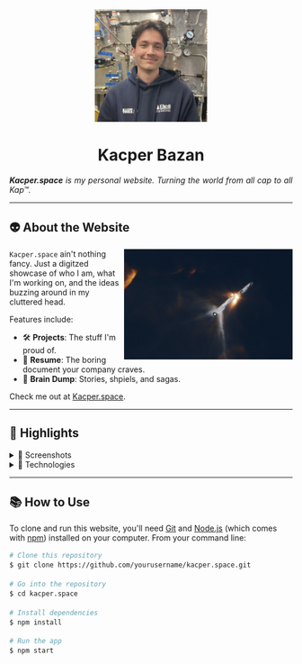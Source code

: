 <div align="center">
  <img src="assets/profile-picture.jpg" width="200" alt="Banner image for Kacper.space">
  <h1><strong>Kacper Bazan</strong></h1>
</div>

<div align="justify">
  <p>
    <em><strong>Kacper.space</strong> is my personal website. Turning the world from all cap to all Kap™.</em>
  </p>
</div>

---

## 👽 About the Website

<img src="assets/hot-stage.jpg" align="right" width="300" alt="Website preview">

`Kacper.space` ain't nothing fancy. Just a digitzed showcase of who I am, what I'm working on, and the ideas buzzing around in my cluttered head.

Features include:
- 🛠️ **Projects**: The stuff I'm proud of.
- 📄 **Resume**: The boring document your company craves.
- 🧠 **Brain Dump**: Stories, shpiels, and sagas.

Check me out at [Kacper.space](https://kacper.space).

---

## 🌟 Highlights

<details>
  <summary>📸 Screenshots</summary>
  <p align="center">
    <img src="IMAGE_URL" width="600" alt="Screenshot 1">
    <img src="IMAGE_URL" width="600" alt="Screenshot 2">
  </p>
</details>

<details>
  <summary>🔧 Technologies</summary>
  <ul>
    <li>HTML5 & CSS3</li>
    <li>JavaScript (ES6+)</li>
    <li>React / Vue.js</li>
    <li>Node.js / Express</li>
    <li>MongoDB / SQL</li>
  </ul>
</details>

---

## 📚 How to Use

To clone and run this website, you'll need [Git](https://git-scm.com) and [Node.js](https://nodejs.org/en/download/) (which comes with [npm](http://npmjs.com)) installed on your computer. From your command line:

```bash
# Clone this repository
$ git clone https://github.com/yourusername/kacper.space.git

# Go into the repository
$ cd kacper.space

# Install dependencies
$ npm install

# Run the app
$ npm start
